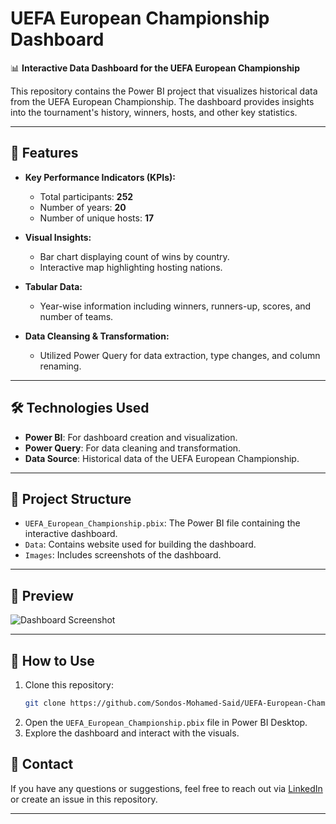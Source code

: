 
# UEFA European Championship Dashboard  

📊 **Interactive Data Dashboard for the UEFA European Championship**  

This repository contains the Power BI project that visualizes historical data from the UEFA European Championship. The dashboard provides insights into the tournament's history, winners, hosts, and other key statistics.  

---

## 🚀 **Features**  

- **Key Performance Indicators (KPIs):**
  - Total participants: **252**  
  - Number of years: **20**  
  - Number of unique hosts: **17**  

- **Visual Insights:**
  - Bar chart displaying count of wins by country.  
  - Interactive map highlighting hosting nations.  

- **Tabular Data:**
  - Year-wise information including winners, runners-up, scores, and number of teams.

- **Data Cleansing & Transformation:**
  - Utilized Power Query for data extraction, type changes, and column renaming.  

---

## 🛠️ **Technologies Used**  

- **Power BI**: For dashboard creation and visualization.  
- **Power Query**: For data cleaning and transformation.  
- **Data Source**: Historical data of the UEFA European Championship.  

---

## 📂 **Project Structure**  

- `UEFA_European_Championship.pbix`: The Power BI file containing the interactive dashboard.  
- `Data`: Contains website used for building the dashboard.  
- `Images`: Includes screenshots of the dashboard.  

---

## 📸 **Preview**  

![Dashboard Screenshot](./Images/UEFA_Dashboard_Screenshot.jpg)  

---

## 📖 **How to Use**  

1. Clone this repository:  
   ```bash
   git clone https://github.com/Sondos-Mohamed-Said/UEFA-European-Championship-Dashboard.git
   ```  
2. Open the `UEFA_European_Championship.pbix` file in Power BI Desktop.  
3. Explore the dashboard and interact with the visuals.  



## 📧 **Contact**  

If you have any questions or suggestions, feel free to reach out via [LinkedIn](https://www.linkedin.com/in/sondos-mohamed-said/) or create an issue in this repository.  

---  

